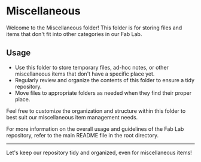 # Miscellaneous

Welcome to the Miscellaneous folder! This folder is for storing files and items that don't fit into other categories in our Fab Lab.

## Usage

- Use this folder to store temporary files, ad-hoc notes, or other miscellaneous items that don't have a specific place yet.
- Regularly review and organize the contents of this folder to ensure a tidy repository.
- Move files to appropriate folders as needed when they find their proper place.

Feel free to customize the organization and structure within this folder to best suit our miscellaneous item management needs.

For more information on the overall usage and guidelines of the Fab Lab repository, refer to the main README file in the root directory.

---

Let's keep our repository tidy and organized, even for miscellaneous items!
